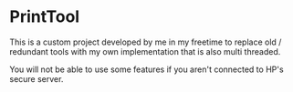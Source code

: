# PrintTool
This is a custom project developed by me in my freetime to replace old / redundant tools with my own implementation that is also multi threaded.

You will not be able to use some features if you aren't connected to HP's secure server.
